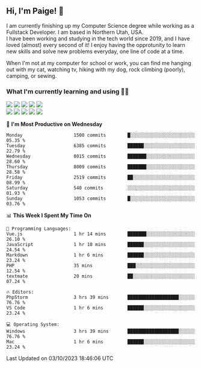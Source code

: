## Hi, I'm Paige! :vulcan_salute:

I am currently finishing up my Computer Science degree while working as a Fullstack Developer. I am based in Northern Utah, USA. \
I have been working and studying in the tech world since 2019, and I have loved (almost) every second of it! I enjoy having the opprotunity to learn new skills and solve new problems everyday, one line of code at a time.  

When I'm not at my computer for school or work, you can find me hanging out with my cat, watching tv, hiking with my dog, rock climbing (poorly), camping, or sewing.  

### What I'm currently learning and using :woman_technologist:
![](https://img.shields.io/badge/Laravel-FF2D20?style=for-the-badge&logo=laravel&logoColor=white) 
![](https://img.shields.io/badge/PHP-777BB4?style=for-the-badge&logo=php&logoColor=white)
![](https://img.shields.io/badge/Vue.js-35495E?style=for-the-badge&logo=vuedotjs&logoColor=4FC08D) 
![](https://img.shields.io/badge/MySQL-005C84?style=for-the-badge&logo=mysql&logoColor=white) 
![](https://img.shields.io/badge/Tailwind_CSS-38B2AC?style=for-the-badge&logo=tailwind-css&logoColor=white) \
![](https://img.shields.io/badge/Python-FFD43B?style=for-the-badge&logo=python&logoColor=blue)
![](https://img.shields.io/badge/Django-092E20?style=for-the-badge&logo=django&logoColor=green)
![](https://img.shields.io/badge/Kotlin-0095D5?&style=for-the-badge&logo=kotlin&logoColor=white)
![](https://img.shields.io/badge/Java-ED8B00?style=for-the-badge&logo=java&logoColor=white)
![](https://img.shields.io/badge/Haskell-5D4F85?style=for-the-badge&logo=haskell&logoColor=white) 

<!--START_SECTION:waka-->
📅 **I'm Most Productive on Wednesday** 

```text
Monday                   1500 commits        █░░░░░░░░░░░░░░░░░░░░░░░░   05.35 % 
Tuesday                  6385 commits        ██████░░░░░░░░░░░░░░░░░░░   22.79 % 
Wednesday                8015 commits        ███████░░░░░░░░░░░░░░░░░░   28.60 % 
Thursday                 8009 commits        ███████░░░░░░░░░░░░░░░░░░   28.58 % 
Friday                   2519 commits        ██░░░░░░░░░░░░░░░░░░░░░░░   08.99 % 
Saturday                 540 commits         ░░░░░░░░░░░░░░░░░░░░░░░░░   01.93 % 
Sunday                   1053 commits        █░░░░░░░░░░░░░░░░░░░░░░░░   03.76 % 
```


📊 **This Week I Spent My Time On** 

```text
💬 Programming Languages: 
Vue.js                   1 hr 14 mins        ███████░░░░░░░░░░░░░░░░░░   26.10 % 
JavaScript               1 hr 10 mins        ██████░░░░░░░░░░░░░░░░░░░   24.54 % 
Markdown                 1 hr 6 mins         ██████░░░░░░░░░░░░░░░░░░░   23.24 % 
PHP                      35 mins             ███░░░░░░░░░░░░░░░░░░░░░░   12.54 % 
textmate                 20 mins             ██░░░░░░░░░░░░░░░░░░░░░░░   07.24 % 

🔥 Editors: 
PhpStorm                 3 hrs 39 mins       ███████████████████░░░░░░   76.76 % 
VS Code                  1 hr 6 mins         ██████░░░░░░░░░░░░░░░░░░░   23.24 % 

💻 Operating System: 
Windows                  3 hrs 39 mins       ███████████████████░░░░░░   76.76 % 
Mac                      1 hr 6 mins         ██████░░░░░░░░░░░░░░░░░░░   23.24 % 
```


 Last Updated on 03/10/2023 18:46:06 UTC
<!--END_SECTION:waka-->
